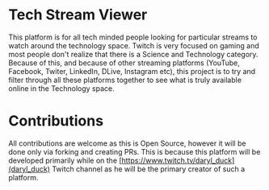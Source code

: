 # Tech Stream Viewer
This platform is for all tech minded people looking for particular streams to watch around the technology space. Twitch is very focused on gaming and most people don't realize that there is a Science and Technology category. Because of this, and because of other streaming platforms (YouTube, Facebook, Twiter, LinkedIn, DLive, Instagram etc), this project is to try and filter through all these platforms together to see what is truly available online in the Technology space.

# Contributions

All contributions are welcome as this is Open Source, however it will be done only via forking and creating PRs. This is because this platform will be developed primarily while on the [https://www.twitch.tv/daryl_duck](daryl_duck) Twitch channel as he will be the primary creator of such a platform.
